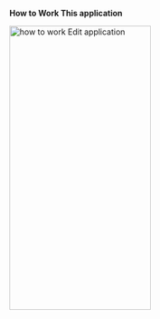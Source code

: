 <b><strong>How to Work This application</strong></b>


<img alt="how to work Edit application" width="250" height="500" src="https://media.giphy.com/media/v1.Y2lkPTc5MGI3NjExODZlMTRuNzRseHZ3Z211OW43Nm9pMHRhd2l1cXBldDI1M2JtZDUycCZlcD12MV9pbnRlcm5hbF9naWZfYnlfaWQmY3Q9Zw/HmOrfZpbJl9ba9PwKr/giphy.gif">
